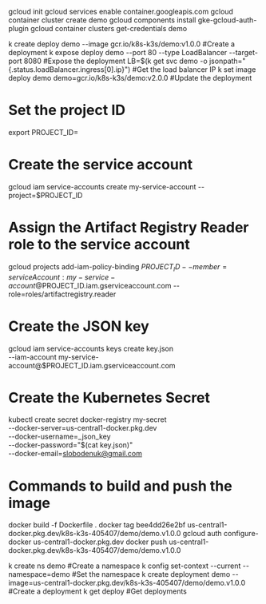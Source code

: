 gcloud init
gcloud services enable container.googleapis.com
gcloud container cluster create demo
gcloud components install gke-gcloud-auth-plugin
gcloud container clusters get-credentials demo

k create deploy demo --image gcr.io/k8s-k3s/demo:v1.0.0 #Create a deployment
k expose deploy demo --port 80 --type LoadBalancer --target-port 8080 #Expose the deployment
LB=$(k get svc demo -o jsonpath="{.status.loadBalancer.ingress[0].ip}") #Get the load balancer IP
k set image deploy demo demo=gcr.io/k8s-k3s/demo:v2.0.0 #Update the deployment


# Set the project ID
export PROJECT_ID=<your-project-id>

# Create the service account
gcloud iam service-accounts create my-service-account --project=$PROJECT_ID

# Assign the Artifact Registry Reader role to the service account
gcloud projects add-iam-policy-binding $PROJECT_ID --member=serviceAccount:my-service-account@$PROJECT_ID.iam.gserviceaccount.com --role=roles/artifactregistry.reader

# Create the JSON key
gcloud iam service-accounts keys create key.json \
--iam-account my-service-account@$PROJECT_ID.iam.gserviceaccount.com

# Create the Kubernetes Secret
kubectl create secret docker-registry my-secret \
--docker-server=us-central1-docker.pkg.dev \
--docker-username=_json_key \
--docker-password="$(cat key.json)" \
--docker-email=slobodenuk@gmail.com

# Commands to build and push the image
docker build -f Dockerfile .
docker tag bee4dd26e2bf us-central1-docker.pkg.dev/k8s-k3s-405407/demo/demo.v1.0.0
gcloud auth configure-docker us-central1-docker.pkg.dev
docker push us-central1-docker.pkg.dev/k8s-k3s-405407/demo/demo.v1.0.0


k create ns demo #Create a namespace
k config set-context --current --namespace=demo #Set the namespace
k create deployment demo --image=us-central1-docker.pkg.dev/k8s-k3s-405407/demo/demo.v1.0.0 #Create a deployment
k get deploy #Get deployments

